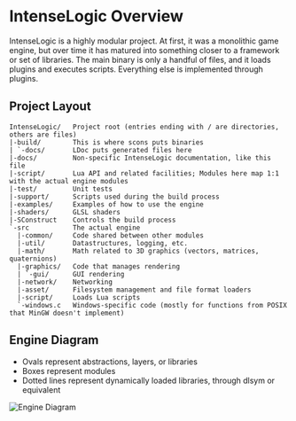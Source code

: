 # IntenseLogic Overview

IntenseLogic is a highly modular project. At first, it was a monolithic game engine, but over time it has matured into something closer to a framework or set of libraries. The main binary is only a handful of files, and it loads plugins and executes scripts. Everything else is implemented through plugins.

## Project Layout

    IntenseLogic/   Project root (entries ending with / are directories, others are files)
    |-build/        This is where scons puts binaries
    | `-docs/       LDoc puts generated files here
    |-docs/         Non-specific IntenseLogic documentation, like this file
    |-script/       Lua API and related facilities; Modules here map 1:1 with the actual engine modules
    |-test/         Unit tests
    |-support/      Scripts used during the build process
    |-examples/     Examples of how to use the engine
    |-shaders/      GLSL shaders
    |-SConstruct    Controls the build process
    `-src           The actual engine
      |-common/     Code shared between other modules
      |-util/       Datastructures, logging, etc.
      |-math/       Math related to 3D graphics (vectors, matrices, quaternions)
      |-graphics/   Code that manages rendering
      | `-gui/      GUI rendering
      |-network/    Networking
      |-asset/      Filesystem management and file format loaders
      |-script/     Loads Lua scripts
      `-windows.c   Windows-specific code (mostly for functions from POSIX that MinGW doesn't implement)

## Engine Diagram

 * Ovals represent abstractions, layers, or libraries
 * Boxes represent modules
 * Dotted lines represent dynamically loaded libraries, through dlsym or equivalent

![Engine Diagram](http://i.imgur.com/g7KWQaI.png)

